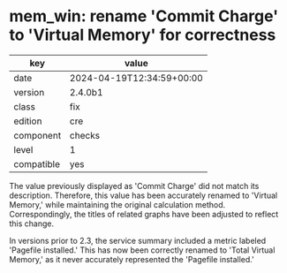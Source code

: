 [//]: # (werk v2)
# mem_win: rename 'Commit Charge' to 'Virtual Memory' for correctness

key        | value
---------- | ---
date       | 2024-04-19T12:34:59+00:00
version    | 2.4.0b1
class      | fix
edition    | cre
component  | checks
level      | 1
compatible | yes

The value previously displayed as 'Commit Charge' did not match its
description. Therefore, this value has been accurately renamed to
'Virtual Memory,' while maintaining the original calculation method.
Correspondingly, the titles of related graphs have been adjusted to
reflect this change.

In versions prior to 2.3, the service summary included a metric labeled
'Pagefile installed.' This has now been correctly renamed to
'Total Virtual Memory,' as it never accurately represented the
'Pagefile installed.'
